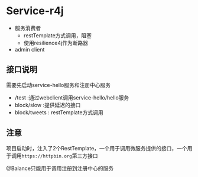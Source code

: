 # Service-r4j
- 服务消费者
    - restTemplate方式调用，阻塞
    - 使用resilience4j作为断路器
- admin client 

## 接口说明
需要先启动service-hello服务和注册中心服务
- /test :通过webclient调用service-hello/hello服务
- block/slow :提供延迟的接口
- block/tweets : restTemplate方式调用

## 注意
项目启动时，注入了2个RestTemplate，一个用于调用微服务提供的接口，一个用于调用`https://httpbin.org`第三方接口

@Balance只能用于调用注册到注册中心的服务
